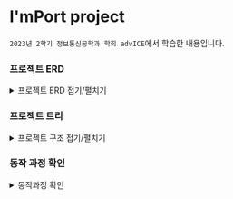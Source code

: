 # I'mPort project

`2023년 2학기 정보통신공학과 학회 advICE`에서 학습한 내용입니다.

### 프로젝트 ERD

<details>
<summary> 프로젝트 ERD 접기/펼치기</summary>

![Alt text](https://github.com/ghrnwjd/springboot/blob/iamport/iamport/README_asset/image.png)
</details>

### 프로젝트 트리

<details>
<summary>프로젝트 구조 접기/펼치기</summary>

```
iamport
├─ .gitignore
├─ gradle
│  └─ wrapper
│     ├─ gradle-wrapper.jar
│     └─ gradle-wrapper.properties
├─ gradlew
├─ gradlew.bat
└─ src
   ├─ main
   │  ├─ generated
   │  ├─ java
   │  │  └─ com
   │  │     └─ example
   │  │        └─ iamport
   │  │           ├─ Application.java
   │  │           ├─ controller
   │  │           │  ├─ ApiController.java
   │  │           │  ├─ MyController.java
   │  │           │  └─ PaymentsApiController.java
   │  │           ├─ data
   │  │           │  ├─ dto
   │  │           │  │  ├─ BoardDto.java
   │  │           │  │  ├─ BoardResDto.java
   │  │           │  │  ├─ CommonResponseDto.java
   │  │           │  │  ├─ MemberJoinDto.java
   │  │           │  │  ├─ MemberLoginDto.java
   │  │           │  │  ├─ ProductBuyDto.java
   │  │           │  │  └─ same
   │  │           │  │     ├─ BoardSameDto.java
   │  │           │  │     ├─ MemberSameDto.java
   │  │           │  │     └─ ProductSameDto.java
   │  │           │  └─ entity
   │  │           │     ├─ Board.java
   │  │           │     ├─ Member.java
   │  │           │     ├─ PaymentInfo.java
   │  │           │     └─ Product.java
   │  │           ├─ repository
   │  │           │  ├─ BoardRepository.java
   │  │           │  ├─ MemberRepository.java
   │  │           │  ├─ PaymentRepository.java
   │  │           │  └─ ProductRepository.java
   │  │           └─ service
   │  │              ├─ BoardService.java
   │  │              ├─ MemberService.java
   │  │              └─ PaymentsService.java
   │  └─ resources
   │     ├─ application.yml
   │     ├─ static
   │     │  ├─ asset
   │     │  │  ├─ advICE_plan.png
   │     │  │  ├─ boy.png
   │     │  │  └─ girl.png
   │     │  └─ js
   │     │     └─ payment.js
   │     └─ templates
   │        ├─ board.html
   │        ├─ boardView.html
   │        ├─ index.html
   │        └─ login.html
   └─ test
      └─ java
         └─ com
            └─ example
               └─ iamport
                  └─ ApplicationTests.java

```
</details>

### 동작 과정 확인

<details>
<summary> 동작과정 확인</summary>

기본 세팅은 다음과 같이 되어 있다고 가정.

**\[Member Table]**

![Alt text](https://github.com/ghrnwjd/springboot/blob/iamport/iamport/README_asset/image-8.png)

**\[Product Table]**

![Alt text](https://github.com/ghrnwjd/springboot/blob/iamport/iamport/README_asset/image-2.png)

**\[Board Table]**

![Alt text](https://github.com/ghrnwjd/springboot/blob/iamport/iamport/README_asset/image-3.png)

1. 로그인 

url 주소: http://localhost:8080/login

![Alt text](https://github.com/ghrnwjd/springboot/blob/iamport/iamport/README_asset/image-4.png)

2. 세션 연결상태 확인

루트 주소에 들어갔을 시, 현재 접속해 있는 세션의 정보를 인텔리제이 콘솔에 띄우도록 설계함.

![Alt text](https://github.com/ghrnwjd/springboot/blob/iamport/iamport/README_asset/image-5.png)

3. 로그아웃

url 주소 : http://localhost:8080/logout

다음 주소를 요청하면 세션이 끊게 됨.

![Alt text](https://github.com/ghrnwjd/springboot/blob/iamport/iamport/README_asset/image-6.png)

4. 게시판 화면

기본 세팅에 따르면 게시판 화면은 다음과 같음.

![Alt text](https://github.com/ghrnwjd/springboot/blob/iamport/iamport/README_asset/image-7.png)

판매자가 정호영이기에 홍길동으로 로그인

![Alt text](https://github.com/ghrnwjd/springboot/blob/iamport/iamport/README_asset/image-9.png)

5. 상품 구매

게시글 상세 페이지에서 상품구매 버튼을 클릭함.

![Alt text](https://github.com/ghrnwjd/springboot/blob/iamport/iamport/README_asset/image-10.png)

결제를 진행하면 다음과 같이 변경됨.

**\[Board Table]**

![Alt text](https://github.com/ghrnwjd/springboot/blob/iamport/iamport/README_asset/image-11.png)

**\[Product Table]**

![Alt text](https://github.com/ghrnwjd/springboot/blob/iamport/iamport/README_asset/image-12.png)

6. 구매 후 화면

url 주소 : http://localhost:8080/board

다음 주소를 요청하면 상품의 소유자가 바뀐 것을 확인할 수 있음.

![Alt text](https://github.com/ghrnwjd/springboot/blob/iamport/iamport/README_asset/image-13.png)

</details>